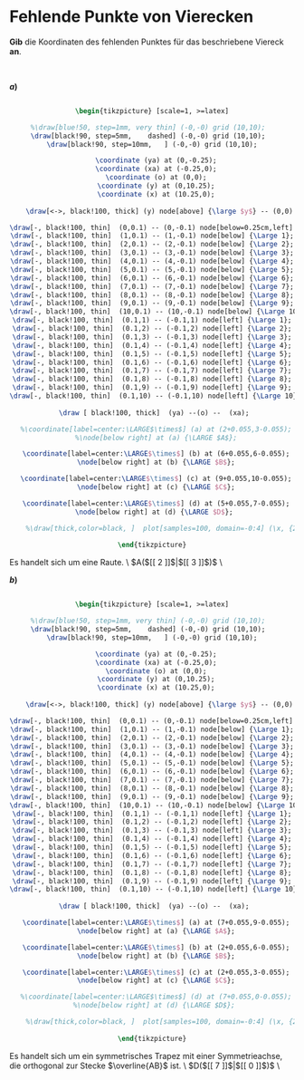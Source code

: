 <!--
version:  0.0.1

language: de

@style
input {
    text-align: center;
}

.flex-container {
    display: flex;
    flex-wrap: wrap;
    align-items: stretch;
    gap: 20px;
}

.flex-child {
    flex: 1;
    min-width: 350px;
    margin-right: 20px;
}

@media (max-width: 400px) {
    .flex-child {
        flex: 100%;
        margin-right: 0;
    }
}
@end

formula: \carry   \textcolor{red}{\scriptsize #1}
formula: \digit   \rlap{\carry{#1}}\phantom{#2}#2
formula: \permil  \text{‰}

import: https://raw.githubusercontent.com/LiaTemplates/Tikz-Jax/main/README.md

script: https://cdn.jsdelivr.net/gh/LiaTemplates/Tikz-Jax@main/dist/index.js


tags: Koordinatensystem, Punkt, Vierecke, sehr leicht, sehr niedrig, Angeben

comment: Ein Punkt fehlt für das beschriebene Viereck im Koordinatensystem. Kannst du die Koordinaten des Punktes finden?

author: Martin Lommatzsch

-->




# Fehlende Punkte von Vierecken


**Gib** die Koordinaten des fehlenden Punktes für das beschriebene Viereck **an**.

<br>
<section class="flex-container">

<div class="flex-child">

__$a)\;\;$__

<center>

```latex  @tikz

\begin{tikzpicture} [scale=1, >=latex]

%\draw[blue!50, step=1mm, very thin] (-0,-0) grid (10,10);  
\draw[black!90, step=5mm,    dashed] (-0,-0) grid (10,10);  
\draw[black!90, step=10mm,   ] (-0,-0) grid (10,10);

  \coordinate (ya) at (0,-0.25);
  \coordinate (xa) at (-0.25,0);
  \coordinate (o) at (0,0);
  \coordinate (y) at (0,10.25);
  \coordinate (x) at (10.25,0);
  
    \draw[<->, black!100, thick] (y) node[above] {\large $y$} -- (0,0) --  (x) node[right]   {\large $x$};

\draw[-, black!100, thin]  (0,0.1) -- (0,-0.1) node[below=0.25cm,left] {\Large 0};
\draw[-, black!100, thin]  (1,0.1) -- (1,-0.1) node[below] {\Large 1};
\draw[-, black!100, thin]  (2,0.1) -- (2,-0.1) node[below] {\Large 2};
\draw[-, black!100, thin]  (3,0.1) -- (3,-0.1) node[below] {\Large 3};
\draw[-, black!100, thin]  (4,0.1) -- (4,-0.1) node[below] {\Large 4};
\draw[-, black!100, thin]  (5,0.1) -- (5,-0.1) node[below] {\Large 5};
\draw[-, black!100, thin]  (6,0.1) -- (6,-0.1) node[below] {\Large 6};
\draw[-, black!100, thin]  (7,0.1) -- (7,-0.1) node[below] {\Large 7};
\draw[-, black!100, thin]  (8,0.1) -- (8,-0.1) node[below] {\Large 8};
\draw[-, black!100, thin]  (9,0.1) -- (9,-0.1) node[below] {\Large 9};
\draw[-, black!100, thin]  (10,0.1) -- (10,-0.1) node[below] {\Large 10};
\draw[-, black!100, thin]  (0.1,1) -- (-0.1,1) node[left] {\Large 1};
\draw[-, black!100, thin]  (0.1,2) -- (-0.1,2) node[left] {\Large 2};
\draw[-, black!100, thin]  (0.1,3) -- (-0.1,3) node[left] {\Large 3};
\draw[-, black!100, thin]  (0.1,4) -- (-0.1,4) node[left] {\Large 4};
\draw[-, black!100, thin]  (0.1,5) -- (-0.1,5) node[left] {\Large 5};
\draw[-, black!100, thin]  (0.1,6) -- (-0.1,6) node[left] {\Large 6};
\draw[-, black!100, thin]  (0.1,7) -- (-0.1,7) node[left] {\Large 7};
\draw[-, black!100, thin]  (0.1,8) -- (-0.1,8) node[left] {\Large 8};
\draw[-, black!100, thin]  (0.1,9) -- (-0.1,9) node[left] {\Large 9};
\draw[-, black!100, thin]  (0.1,10) -- (-0.1,10) node[left] {\Large 10};
 
 \draw [ black!100, thick]  (ya) --(o) --  (xa);

  %\coordinate[label=center:\LARGE$\times$] (a) at (2+0.055,3-0.055);
  %\node[below right] at (a) {\LARGE $A$};

  \coordinate[label=center:\LARGE$\times$] (b) at (6+0.055,6-0.055);
  \node[below right] at (b) {\LARGE $B$};

  \coordinate[label=center:\LARGE$\times$] (c) at (9+0.055,10-0.055);
  \node[below right] at (c) {\LARGE $C$};

  \coordinate[label=center:\LARGE$\times$] (d) at (5+0.055,7-0.055);
  \node[below right] at (d) {\LARGE $D$}; 

	%\draw[thick,color=black, ]  plot[samples=100, domain=-0:4] (\x, {2*\x } ) node[right] {\large $f$};  
  
\end{tikzpicture}

```
</center>
Es handelt sich um eine Raute. \
$A($[[  2  ]]$|$[[  3  ]]$)$ \
<br>
</div> 




<div class="flex-child">

__$b)\;\;$__

<center>

```latex  @tikz

\begin{tikzpicture} [scale=1, >=latex]

%\draw[blue!50, step=1mm, very thin] (-0,-0) grid (10,10);  
\draw[black!90, step=5mm,    dashed] (-0,-0) grid (10,10);  
\draw[black!90, step=10mm,   ] (-0,-0) grid (10,10);

  \coordinate (ya) at (0,-0.25);
  \coordinate (xa) at (-0.25,0);
  \coordinate (o) at (0,0);
  \coordinate (y) at (0,10.25);
  \coordinate (x) at (10.25,0);
  
    \draw[<->, black!100, thick] (y) node[above] {\large $y$} -- (0,0) --  (x) node[right]   {\large $x$};

\draw[-, black!100, thin]  (0,0.1) -- (0,-0.1) node[below=0.25cm,left] {\Large 0};
\draw[-, black!100, thin]  (1,0.1) -- (1,-0.1) node[below] {\Large 1};
\draw[-, black!100, thin]  (2,0.1) -- (2,-0.1) node[below] {\Large 2};
\draw[-, black!100, thin]  (3,0.1) -- (3,-0.1) node[below] {\Large 3};
\draw[-, black!100, thin]  (4,0.1) -- (4,-0.1) node[below] {\Large 4};
\draw[-, black!100, thin]  (5,0.1) -- (5,-0.1) node[below] {\Large 5};
\draw[-, black!100, thin]  (6,0.1) -- (6,-0.1) node[below] {\Large 6};
\draw[-, black!100, thin]  (7,0.1) -- (7,-0.1) node[below] {\Large 7};
\draw[-, black!100, thin]  (8,0.1) -- (8,-0.1) node[below] {\Large 8};
\draw[-, black!100, thin]  (9,0.1) -- (9,-0.1) node[below] {\Large 9};
\draw[-, black!100, thin]  (10,0.1) -- (10,-0.1) node[below] {\Large 10};
\draw[-, black!100, thin]  (0.1,1) -- (-0.1,1) node[left] {\Large 1};
\draw[-, black!100, thin]  (0.1,2) -- (-0.1,2) node[left] {\Large 2};
\draw[-, black!100, thin]  (0.1,3) -- (-0.1,3) node[left] {\Large 3};
\draw[-, black!100, thin]  (0.1,4) -- (-0.1,4) node[left] {\Large 4};
\draw[-, black!100, thin]  (0.1,5) -- (-0.1,5) node[left] {\Large 5};
\draw[-, black!100, thin]  (0.1,6) -- (-0.1,6) node[left] {\Large 6};
\draw[-, black!100, thin]  (0.1,7) -- (-0.1,7) node[left] {\Large 7};
\draw[-, black!100, thin]  (0.1,8) -- (-0.1,8) node[left] {\Large 8};
\draw[-, black!100, thin]  (0.1,9) -- (-0.1,9) node[left] {\Large 9};
\draw[-, black!100, thin]  (0.1,10) -- (-0.1,10) node[left] {\Large 10};
 
 \draw [ black!100, thick]  (ya) --(o) --  (xa);

  \coordinate[label=center:\LARGE$\times$] (a) at (7+0.055,9-0.055);
  \node[below right] at (a) {\LARGE $A$};

  \coordinate[label=center:\LARGE$\times$] (b) at (2+0.055,6-0.055);
  \node[below right] at (b) {\LARGE $B$};

  \coordinate[label=center:\LARGE$\times$] (c) at (2+0.055,3-0.055);
  \node[below right] at (c) {\LARGE $C$};

  %\coordinate[label=center:\LARGE$\times$] (d) at (7+0.055,0-0.055);
  %\node[below right] at (d) {\LARGE $D$}; 

	%\draw[thick,color=black, ]  plot[samples=100, domain=-0:4] (\x, {2*\x } ) node[right] {\large $f$};  
  
\end{tikzpicture}

```
</center>
Es handelt sich um ein symmetrisches Trapez mit einer Symmetrieachse, die orthogonal zur Stecke $\overline{AB}$ ist. \
$D($[[  7  ]]$|$[[  0  ]]$)$ \
<br>
</div> 


</section>

<br>
<br>
<br>
<br>
<br>